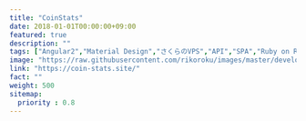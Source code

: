 ```yaml
---
title: "CoinStats"
date: 2018-01-01T00:00:00+09:00
featured: true
description: ""
tags: ["Angular2","Material Design","さくらのVPS","API","SPA","Ruby on Rails5"]
image: "https://raw.githubusercontent.com/rikoroku/images/master/develop/rikoroku.github.io/9f1f11bd-6752-4e93-b8f6-b35d2bb18e85.png"
link: "https://coin-stats.site/"
fact: ""
weight: 500
sitemap:
  priority : 0.8
---
```


